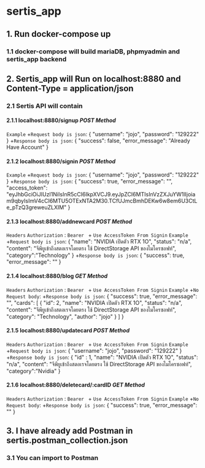 # sertis_app
## 1. Run docker-compose up
### 1.1 docker-compose will build mariaDB, phpmyadmin and sertis_app backend

## 2. Sertis_app will Run on localhost:8880 and Content-Type = application/json
### 2.1 Sertis API will contain

#### 2.1.1 localhost:8880/signup ***POST Method***
`Example`
    +`Request body is json`: 
    {
        "username": "jojo",
        "password": "129222"
    }
    +`Response body is json`:
    {
        "success": false,
        "error_message": "Already Have Account"
    }

#### 2.1.2 localhost:8880/signin ***POST Method***
`Example`
    +`Request body is json`: 
    {
        "username": "jojo",
        "password": "129222"
    }
    +`Response body is json`:
    {
        "success": true,
        "error_message": "",
        "access_token": "eyJhbGciOiJIUzI1NiIsInR5cCI6IkpXVCJ9.eyJpZCI6MTIsInVzZXJuYW1lIjoiam9qbyIsImV4cCI6MTU5OTExNTA2M30.TCfUJmcBmhDEKw6w8em6U3CtLe_pTzQ3greweuZLXIM"
    }

#### 2.1.3 localhost:8880/addnewcard ***POST Method***
`Headers`
    `Authorization` : `Bearer ` +  `Use AccessToken From Signin`
        `Example`
            +`Request body is json`: 
            {
                "name": "NVIDIA เปิดตัว RTX 1O",
                "status": "n/a",
                "content": "จีพียูเข้าถึงสตอเรจโดยตรง ใช้ DirectStorage API ของไมโครซอฟท์",
                "category":"Technology"
            }
            +`Response body is json`:
            {
                "success": true,
                "error_message": ""
            }

#### 2.1.4 localhost:8880/blog ***GET Method***
`Headers`
    `Authorization` : `Bearer ` +  `Use AccessToken From Signin`
        `Example`
            +`No Request body`: 
            +`Response body is json`:
            {
                "success": true,
                "error_message": "",
                "cards": [
                    {
                        "id": 2,
                        "name": "NVIDIA เปิดตัว RTX 1O",
                        "status": "n/a",
                        "content": "จีพียูเข้าถึงสตอเรจโดยตรง ใช้ DirectStorage API ของไมโครซอฟท์",
                        "category": "Technology",
                        "author": "jojo"
                    }
                ]
            }

#### 2.1.5 localhost:8880/updatecard ***POST Method***
`Headers`
    `Authorization` : `Bearer ` +  `Use AccessToken From Signin`
        `Example`
            +`Request body is json`: 
            {
                "username": "jojo",
                "password": "129222"
            }
            +`Response body is json`:
            {
                "id" : 1,
                "name": "NVIDIA เปิดตัว RTX 1O",
                "status": "n/a",
                "content": "จีพียูเข้าถึงสตอเรจโดยตรง ใช้ DirectStorage API ของไมโครซอฟท์",
                "category":"Nvidia"
            }

#### 2.1.6 localhost:8880/deletecard/:cardID ***GET Method***
`Headers`
    `Authorization` : `Bearer ` +  `Use AccessToken From Signin`
        `Example` 
            +`No Request body`: 
            +`Response body is json`:
            {
                "success": true,
                "error_message": ""
            }


## 3. I have already add Postman in sertis.postman_collection.json
### 3.1 You can import to Postman
